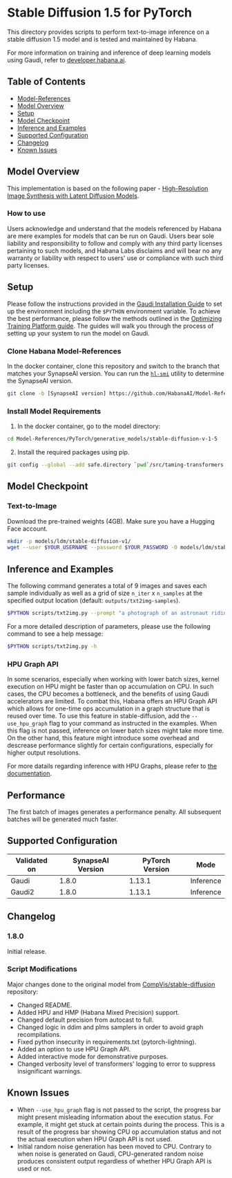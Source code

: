 # Stable Diffusion 1.5 for PyTorch

This directory provides scripts to perform text-to-image inference on a stable diffusion 1.5 model and is tested and maintained by Habana.

For more information on training and inference of deep learning models using Gaudi, refer to [developer.habana.ai](https://developer.habana.ai/resources/).

## Table of Contents

* [Model-References](../../../README.md)
* [Model Overview](#model-overview)
* [Setup](#setup)
* [Model Checkpoint](#model-checkpoint)
* [Inference and Examples](#inference-and-examples)
* [Supported Configuration](#supported-configuration)
* [Changelog](#changelog)
* [Known Issues](#known-issues)

## Model Overview
This implementation is based on the following paper - [High-Resolution Image Synthesis with Latent Diffusion Models](https://arxiv.org/abs/2112.10752).

### How to use
Users acknowledge and understand that the models referenced by Habana are mere examples for models that can be run on Gaudi.
Users bear sole liability and responsibility to follow and comply with any third party licenses pertaining to such models,
and Habana Labs disclaims and will bear no any warranty or liability with respect to users' use or compliance with such third party licenses.

## Setup
Please follow the instructions provided in the [Gaudi Installation Guide](https://docs.habana.ai/en/latest/Installation_Guide/index.html) 
to set up the environment including the `$PYTHON` environment variable. To achieve the best performance, please follow the methods outlined in the [Optimizing Training Platform guide](https://docs.habana.ai/en/latest/PyTorch/Model_Optimization_PyTorch/Optimization_in_Training_Platform.html).
The guides will walk you through the process of setting up your system to run the model on Gaudi.  

### Clone Habana Model-References
In the docker container, clone this repository and switch to the branch that matches your SynapseAI version.
You can run the [`hl-smi`](https://docs.habana.ai/en/latest/System_Management_Tools_Guide/System_Management_Tools.html#hl-smi-utility-options) utility to determine the SynapseAI version.
```bash
git clone -b [SynapseAI version] https://github.com/HabanaAI/Model-References
```

### Install Model Requirements
1. In the docker container, go to the model directory:
```bash
cd Model-References/PyTorch/generative_models/stable-diffusion-v-1-5
```

2. Install the required packages using pip.
```bash
git config --global --add safe.directory `pwd`/src/taming-transformers && git config --global --add safe.directory `pwd`/src/clip && pip install -r requirements.txt --user
```

## Model Checkpoint
### Text-to-Image
Download the pre-trained weights (4GB). Make sure you have a Hugging Face account.
```bash
mkdir -p models/ldm/stable-diffusion-v1/
wget --user $YOUR_USERNAME --password $YOUR_PASSWORD -O models/ldm/stable-diffusion-v1/v1-5-pruned-emaonly.ckpt https://huggingface.co/runwayml/stable-diffusion-v1-5/resolve/main/v1-5-pruned-emaonly.ckpt
```

## Inference and Examples
The following command generates a total of 9 images and saves each sample individually as well as a grid of size `n_iter` x `n_samples` at the specified output location (default: `outputs/txt2img-samples`).

```bash
$PYTHON scripts/txt2img.py --prompt "a photograph of an astronaut riding a horse" --precision autocast --device hpu --n_iter 3 --n_samples 3 --use_hpu_graph
```

For a more detailed description of parameters, please use the following command to see a help message:
```bash
$PYTHON scripts/txt2img.py -h
```

### HPU Graph API
In some scenarios, especially when working with lower batch sizes, kernel execution on HPU might be faster than op accumulation on CPU.
In such cases, the CPU becomes a bottleneck, and the benefits of using Gaudi accelerators are limited.
To combat this, Habana offers an HPU Graph API which allows for one-time ops accumulation in a graph structure that is reused over time.
To use this feature in stable-diffusion, add the `--use_hpu_graph` flag to your command as instructed in the examples.
When this flag is not passed, inference on lower batch sizes might take more time.
On the other hand, this feature might introduce some overhead and descrease performance slightly for certain configurations, especially for higher output resolutions.

For more datails regarding inference with HPU Graphs, please refer to [the documentation](https://docs.habana.ai/en/latest/PyTorch/Inference_on_Gaudi/Inference_using_HPU_Graphs/Inference_using_HPU_Graphs.html).

## Performance
The first batch of images generates a performance penalty.
All subsequent batches will be generated much faster.

## Supported Configuration
| Validated on  | SynapseAI Version | PyTorch Version | Mode |
|---------|-------------------|-----------------|------------------|
| Gaudi   | 1.8.0             | 1.13.1          | Inference |
| Gaudi2  | 1.8.0             | 1.13.1          | Inference |

## Changelog
### 1.8.0
Initial release.

### Script Modifications
Major changes done to the original model from [CompVis/stable-diffusion](https://github.com/CompVis/stable-diffusion/tree/69ae4b35e0a0f6ee1af8bb9a5d0016ccb27e36dc) repository:
* Changed README.
* Added HPU and HMP (Habana Mixed Precision) support.
* Changed default precision from autocast to full.
* Changed logic in ddim and plms samplers in order to avoid graph recompilations.
* Fixed python insecurity in requirements.txt (pytorch-lightning).
* Added an option to use HPU Graph API.
* Added interactive mode for demonstrative purposes.
* Changed verbosity level of transformers' logging to error to suppress insignificant warnings.

## Known Issues
* When `--use_hpu_graph` flag is not passed to the script, the progress bar might present misleading information about the execution status.
For example, it might get stuck at certain points during the process.
This is a result of the progress bar showing CPU op accumulation status and not the actual execution when HPU Graph API is not used.
* Initial random noise generation has been moved to CPU.
Contrary to when noise is generated on Gaudi, CPU-generated random noise produces consistent output regardless of whether HPU Graph API is used or not.
